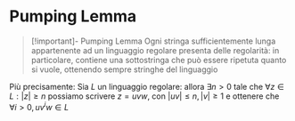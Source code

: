 # Pumping Lemma

>[!important]- Pumping Lemma
>Ogni stringa sufficientemente lunga appartenente ad un linguaggio regolare presenta delle regolarità: in particolare, contiene una sottostringa che può essere ripetuta quanto si vuole, ottenendo sempre stringhe del linguaggio

Più precisamente:
Sia $L$ un linguaggio regolare: allora $\exists n\gt 0$ tale che $\forall z\in L:|z|\geq n$ possiamo scrivere $z=uvw$, con $|uv|\leq n,|v|\geq1$ e ottenere che $\forall i\gt0, uv^iw\in L$

